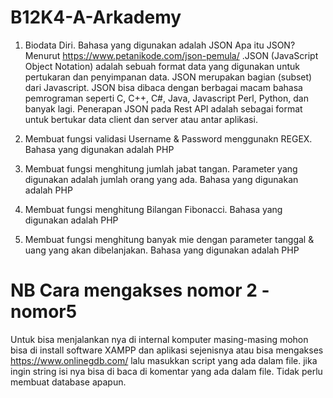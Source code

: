 # B12K4-A-Arkademy

1. Biodata Diri. Bahasa yang digunakan adalah JSON
Apa itu JSON?
Menurut https://www.petanikode.com/json-pemula/ .JSON (JavaScript Object Notation) adalah sebuah format data yang digunakan untuk pertukaran dan penyimpanan data. JSON merupakan bagian (subset) dari Javascript. JSON bisa dibaca dengan berbagai macam bahasa pemrograman seperti C, C++, C#, Java, Javascript Perl, Python, dan banyak lagi. Penerapan JSON pada Rest API adalah sebagai format untuk bertukar data client dan server atau antar aplikasi.

2. Membuat fungsi validasi Username & Password menggunakn REGEX. Bahasa yang digunakan adalah PHP
3. Membuat fungsi menghitung jumlah jabat tangan. Parameter yang digunakan adalah jumlah orang yang ada. Bahasa yang digunakan adalah PHP
4. Membuat fungsi menghitung Bilangan Fibonacci. Bahasa yang digunakan adalah PHP
5. Membuat fungsi menghitung banyak mie dengan parameter tanggal & uang yang akan dibelanjakan. Bahasa yang digunakan adalah PHP

# NB Cara mengakses nomor 2 - nomor5
Untuk bisa menjalankan nya di internal komputer masing-masing mohon bisa di install software XAMPP dan aplikasi sejenisnya atau bisa mengakses https://www.onlinegdb.com/ lalu masukkan script yang ada dalam file. jika ingin string isi nya bisa di baca di komentar yang ada dalam file. Tidak perlu membuat database apapun.
